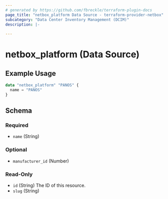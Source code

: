 ```yaml
---
# generated by https://github.com/fbreckle/terraform-plugin-docs
page_title: "netbox_platform Data Source - terraform-provider-netbox"
subcategory: "Data Center Inventory Management (DCIM)"
description: |-
  
---
```


# netbox_platform (Data Source)



## Example Usage

```terraform
data "netbox_platform" "PANOS" {
  name = "PANOS"
}
```

<!-- schema generated by tfplugindocs -->
## Schema

### Required

- `name` (String)

### Optional

- `manufacturer_id` (Number)

### Read-Only

- `id` (String) The ID of this resource.
- `slug` (String)


